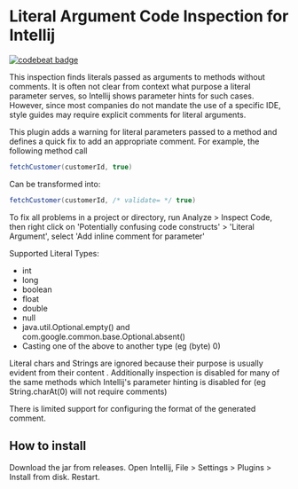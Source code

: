 # Literal Argument Code Inspection for Intellij
[![codebeat badge](https://codebeat.co/badges/11b2550c-76af-4d42-a2ae-eb595e7df013)](https://codebeat.co/projects/github-com-edarke-literal-arguments-plugin-master)

This inspection finds literals passed as arguments to methods without comments. It is often not 
clear from context what purpose a literal parameter serves, so Intellij shows parameter hints for
 such cases. However, since most companies do not mandate the use of a specific IDE, style guides
  may require explicit comments for literal arguments. 

This plugin adds a warning for literal parameters passed to a method and 
defines a quick fix to add an appropriate comment. For example, the following method call
```java
fetchCustomer(customerId, true)
```

Can be transformed into:

```java 
fetchCustomer(customerId, /* validate= */ true)
```

To fix all problems in a project or directory, run Analyze > Inspect Code, then right click on
'Potentially confusing code constructs' > 'Literal Argument', select 'Add inline comment for parameter'

Supported Literal Types:
* int
* long
* boolean
* float
* double
* null
* java.util.Optional.empty() and com.google.common.base.Optional.absent()
* Casting one of the above to another type (eg (byte) 0)

Literal chars and Strings are ignored because their purpose is usually evident from their content
. Additionally inspection is disabled for many of the same methods which Intellij's parameter 
hinting is disabled for (eg String.charAt(0) will not require comments)

There is limited support for configuring the format of the generated comment.


## How to install  
Download the jar from releases. Open Intellij, File > Settings > Plugins > Install from disk. 
Restart. 
